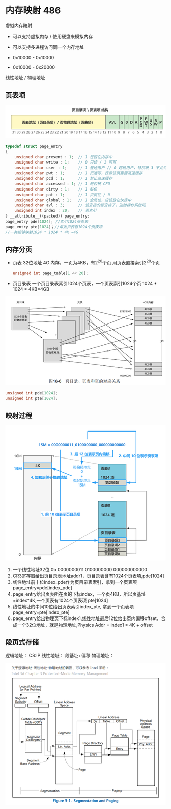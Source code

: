# 内存映射 486

虚拟内存映射

- 可以支持虚拟内存 / 使用硬盘来模拟内存
- 可以支持多进程访问同一个内存地址

- 0x10000 - 0x10000
- 0x10000 - 0x20000

线性地址 / 物理地址

## 页表项

![页表项的结构](/docs/images/21/page.PNG)

```cpp
typedef struct page_entry
{
    unsigned char present : 1;  // 1 是否在内存中
    unsigned char write : 1;    // 0 只读 / 1 可写
    unsigned char user : 1;     // 1 普通用户 // 0 超级用户，特权级 3 不允许访问
    unsigned char pwt : 1;      // 1 页通写，表示该页需要高速缓存
    unsigned char pcd : 1;      // 1 禁止高速缓存
    unsigned char accessed : 1; // 1 是否被 CPU 
    unsigned char dirty : 1;    // 1 脏位
    unsigned char pat : 1;      // 1 页属性 / 0
    unsigned char global : 1;   // 1 全局位，应该放在快表中
    unsigned char avl : 3;      // 该安排的都安排了，送给操作系统吧
    unsigned int index : 20;    // 页索引
} __attribute__((packed)) page_entry;
page_entry pde[1024]; //索引1024张页表
page_entry pte[1024]；//每张页表有1024个页表项
//一共能够映射1024 * 1024 * 4K =4G
```
## 内存分页

- 页表
32位地址 4G 内存，一页为4KB，有$2^{20}$个页
用页表直接索引$2^{20}$个页
    ```cpp
    unsigned int page_table[1 << 20];
    ```
- 页目录表
一个页目录表索引1024个页表，一个页表索引1024个页
1024 * 1024 * 4KB=4GB

![paging](/docs/images/21/PDE-PTE.PNG)



```cpp
unsigned int pde[1024]; 
unsigned int pte[1024];
```
## 映射过程

![地址转换](/docs/images/21/paging.PNG)

1. 一个线性地址32位 0b 0000000011 0100000000 000000000000
2. CR3寄存器给出页目录表地址addr1，页目录表含有1024个页表项,pde[1024] 
3. 线性地址前十位index_pde作为页目录表索引，拿到一个页表项 page_entry=pde[index_pde] 
4. page_entry给出页表所在页的下标index，一个页4KB，所以页基址=index*4K,一个页表有1024个页表项 pte[1024]
5. 线性地址的中间10位给出页表索引index_pte, 拿到一个页表项 page_entry=pte[index_pte]
6. page_entry给出物理页下标index1,线性地址最后12位给出页内偏移offset，合成一个32位地址，就是物理地址,Physics Addr = index1 * 4K + offset


## 段页式存储
逻辑地址： CS:IP
线性地址： 段基址+偏移
物理地址： 


![段页式存储的地址映射](/docs/images/21/segment%20page.PNG)


